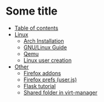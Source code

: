 # Some title

- [Table of contents](README.md)
- [Linux]()
    * [Arch Installation](linux/arch_installation.md)
    * [GNU/Linux Guide](linux/guide.md)
    * [Qemu](linux/qemu.md)
    * [Linux user creation](linux/user.md)
- [Other]()
    * [Firefox addons](other/firefox_extensions.md)
    * [Firefox prefs (user.js)](other/userjs.md)
    * [Flask tutorial](other/flask.md)
    * [Shared folder in virt-manager](other/shared.md)
